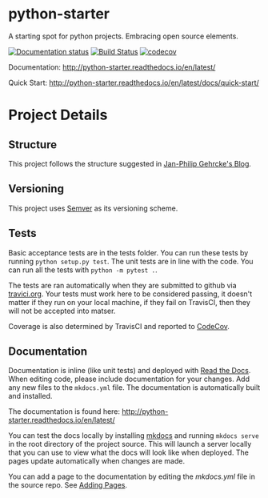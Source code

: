 # python-starter
A starting spot for python projects. Embracing open source elements.

[![Documentation status](https://readthedocs.org/projects/python-starter/badge/?version=latest)](http://python-starter.readthedocs.io/en/latest/) [![Build Status](https://travis-ci.org/SyntaxRules/python-starter.svg?branch=master)](https://travis-ci.org/SyntaxRules/python-starter) [![codecov](https://codecov.io/gh/SyntaxRules/python-starter/branch/master/graph/badge.svg)](https://codecov.io/gh/SyntaxRules/python-starter)

Documentation: http://python-starter.readthedocs.io/en/latest/

Quick Start: http://python-starter.readthedocs.io/en/latest/docs/quick-start/

# Project Details

## Structure

This project follows the structure suggested in [Jan-Philip Gehrcke's Blog](https://gehrcke.de/2014/02/distributing-a-python-command-line-application/).

## Versioning

This project uses [Semver](http://semver.org/) as its versioning scheme.

## Tests

Basic acceptance tests are in the tests folder. You can run these tests by running `python setup.py test`. The unit tests are in line with the code. You can run all the tests with `python -m pytest .`.

The tests are ran automatically when they are submitted to github via [travici.org](https://travis-ci.org/SyntaxRules/python-starter). Your tests must work here to be considered passing, it doesn't matter if they run on your local machine, if they fail on TravisCI, then they will not be accepted into matser.

Coverage is also determined by TravisCI and reported to [CodeCov](https://codecov.io/gh/SyntaxRules/python-starter).

## Documentation

Documentation is inline (like unit tests) and deployed with [Read the Docs](http://python-starter.readthedocs.io/en/latest/). When editing code, please include documentation for your changes. Add any new files to the `mkdocs.yml` file. The documentation is automatically built and installed.

The documentation is found here: http://python-starter.readthedocs.io/en/latest/

You can test the docs locally by installing [mkdocs](http://www.mkdocs.org/) and running `mkdocs serve` in the root directory of the project source. This will launch a server locally that you can use to view what the docs will look like when deployed. The pages update automatically when changes are made.

You can add a page to the documentation by editing the *mkdocs.yml* file in the source repo. See [Adding Pages](http://www.mkdocs.org/#adding-pages).
